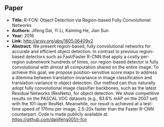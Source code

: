 ## Paper
  - **Title:** R-FCN: Object Detection via Region-based Fully Convolutional Networks
  - **Authors:** Jifeng Dai, Yi Li, Kaiming He, Jian Sun
  - **Year:** 2016
  - **Link:** http://arxiv.org/abs/1605.06409v2
  - **Abstract:** We present region-based, fully convolutional networks for accurate and efficient object detection. In contrast to previous region-based detectors such as Fast/Faster R-CNN that apply a costly per-region subnetwork hundreds of times, our region-based detector is fully convolutional with almost all computation shared on the entire image. To achieve this goal, we propose position-sensitive score maps to address a dilemma between translation-invariance in image classification and translation-variance in object detection. Our method can thus naturally adopt fully convolutional image classifier backbones, such as the latest Residual Networks (ResNets), for object detection. We show competitive results on the PASCAL VOC datasets (e.g., 83.6% mAP on the 2007 set) with the 101-layer ResNet. Meanwhile, our result is achieved at a test-time speed of 170ms per image, 2.5-20x faster than the Faster R-CNN counterpart. Code is made publicly available at: https://github.com/daijifeng001/r-fcn
